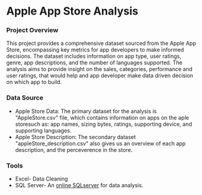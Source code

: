 # Apple App Store Analysis

### Project Overview
This project provides a comprehensive dataset sourced from the Apple App Store, encompassing key metrics for app developers to make informed decisions. The dataset includes information on app type, user ratings, genre, app descriptions, and the number of languages supported. The analysis aims to provide insight on the sales, categories, performance and user ratings, that would help and app developer make data driven decision on which app to build. 

### Data  Source
- Apple Store Data: The primary dataset for the analysis is "AppleStore.csv" file, which contains information on apps on the aple storesuch as: app names, sizing bytes, ratings, supporting device, and supporting languages.
- Apple Store Description: The secondary dataset "appleStore_description.csv" also gives us an overview of each app description, and the perceverence in the store.

### Tools
- Excel- Data Cleaning 
- SQL Server- An [online SQLserver](https://sqliteonline.com/) for data analysis.
